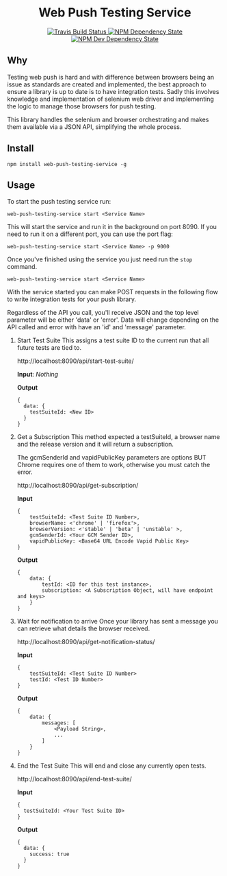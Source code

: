 
<h1 align="center">Web Push Testing Service</h1>

<p align="center">
  <a href="https://travis-ci.org/GoogleChromeLabs/web-push-testing-service">
    <img src="https://travis-ci.org/GoogleChromeLabs/web-push-testing-service.svg" alt="Travis Build Status" />
  </a>
  <a href="https://david-dm.org/GoogleChromeLabs/web-push-testing-service">
    <img src="https://david-dm.org/GoogleChromeLabs/web-push-testing-service.svg" alt="NPM Dependency State" />
  </a>
  <a href="https://david-dm.org/GoogleChromeLabs/web-push-testing-service?type=dev">
    <img src="https://david-dm.org/GoogleChromeLabs/web-push-testing-service/dev-status.svg" alt="NPM Dev Dependency State" />
  </a>
</p>

## Why

Testing web push is hard and with difference between browsers being an issue
as standards are created and implemented, the best approach to ensure
a library is up to date is to have integration tests. Sadly this involves
knowledge and implementation of selenium web driver and implementing the logic
to manage those browsers for push testing.

This library handles the selenium and browser orchestrating and makes them
available via a JSON API, simplifying the whole process.

## Install

    npm install web-push-testing-service -g

## Usage

To start the push testing service run:

    web-push-testing-service start <Service Name>

This will start the service and run it in the background on port 8090. If
you need to run it on a different port, you can use the port flag:

    web-push-testing-service start <Service Name> -p 9000

Once you've finished using the service you just need run the `stop` command.

    web-push-testing-service start <Service Name>

With the service started you can make POST requests in the following
flow to write integration tests for your push library.

Regardless of the API you call, you'll receive JSON and the top level parameter
will be either 'data' or 'error'. Data will change depending on the API called
and error with have an 'id' and 'message' parameter.

1. Start Test Suite
    This assigns a test suite ID to the current run that all future tests are
    tied to.

    http://localhost:8090/api/start-test-suite/

    **Input**: *Nothing*

    **Output**
    ```
    {
      data: {
        testSuiteId: <New ID>
      }
    }
    ```

1. Get a Subscription
    This method expected a testSuiteId, a browser name and the release version
    and it will return a subscription.

    The gcmSenderId and vapidPublicKey parameters are options BUT Chrome
    requires one of them to work, otherwise you must catch the error.

    http://localhost:8090/api/get-subscription/

    **Input**
    ```
    {
        testSuiteId: <Test Suite ID Number>,
        browserName: <'chrome' | 'firefox'>,
        browserVersion: <'stable' | 'beta' | 'unstable' >,
        gcmSenderId: <Your GCM Sender ID>,
        vapidPublicKey: <Base64 URL Encode Vapid Public Key>
    }
    ```

    **Output**
    ```
    {
        data: {
            testId: <ID for this test instance>,
            subscription: <A Subscription Object, will have endpoint and keys>
        }
    }
    ```

1. Wait for notification to arrive
    Once your library has sent a message you can retrieve what details the
    browser received.

    http://localhost:8090/api/get-notification-status/

    **Input**
    ```
    {
        testSuiteId: <Test Suite ID Number>
        testId: <Test ID Number>
    }
    ```

    **Output**
    ```
    {
        data: {
            messages: [
                <Payload String>,
                ...
            ]
        }
    }
    ```

1. End the Test Suite
    This will end and close any currently open tests.

    http://localhost:8090/api/end-test-suite/

    **Input**
    ```
    {
      testSuiteId: <Your Test Suite ID>
    }
    ```

    **Output**
    ```
    {
      data: {
        success: true
      }
    }
    ```
